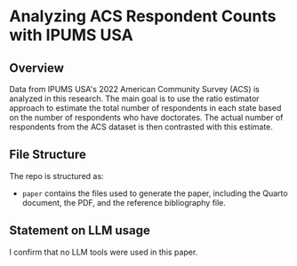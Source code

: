 # Analyzing ACS Respondent Counts with IPUMS USA

## Overview

Data from IPUMS USA's 2022 American Community Survey (ACS) is analyzed in this research. The main goal is to use the ratio estimator approach to estimate the total number of respondents in each state based on the number of respondents who have doctorates. The actual number of respondents from the ACS dataset is then contrasted with this estimate.

## File Structure

The repo is structured as:

-   `paper` contains the files used to generate the paper, including the Quarto document, the PDF, and the reference bibliography file. 



## Statement on LLM usage

I confirm that no LLM tools were used in this paper.
